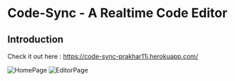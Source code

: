# Code-Sync - A Realtime Code Editor

## Introduction

Check it out here : https://code-sync-prakhar11j.herokuapp.com/

![HomePage](https://i.ibb.co/7zNxTXG/Screenshot-101.png)
![EditorPage](https://i.ibb.co/n1sq162/Screenshot-99.png)

